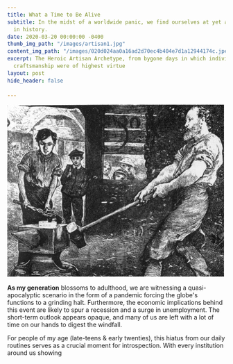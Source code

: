 ```yaml
---
title: What a Time to Be Alive
subtitle: In the midst of a worldwide panic, we find ourselves at yet another fulcrum
  in history.
date: 2020-03-20 00:00:00 -0400
thumb_img_path: "/images/artisan1.jpg"
content_img_path: "/images/020d024aa0a16ad2d70ec4b404e7d1a12944174c.jpeg"
excerpt: The Heroic Artisan Archetype, from bygone days in which individualism and
  craftsmanship were of highest virtue
layout: post
hide_header: false

---
```


![The Heroic Artisan Archetype, from bygone days in which individualism and craftsmanship were of highest virtue](/images/artisan1.jpg "19th Century Artisan")

**As my generation** blossoms to adulthood, we are witnessing a quasi-apocalyptic scenario in the form of a pandemic forcing the globe's functions to a grinding halt. Furthermore, the economic implications behind this event are likely to spur a recession and a surge in unemployment. The short-term outlook appears opaque, and many of us are left with a lot of time on our hands to digest the windfall. 

For people of my age (late-teens & early twenties), this hiatus from our daily routines serves as a crucial moment for introspection. With every institution around us showing 